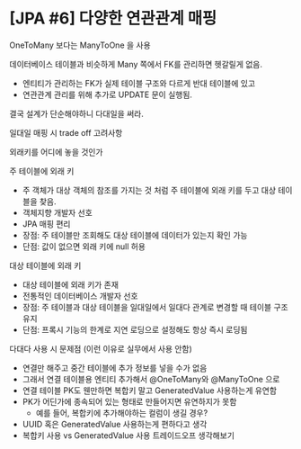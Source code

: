 # [JPA #6] 다양한 연관관계 매핑

OneToMany 보다는 ManyToOne 을 사용

데이터베이스 테이블과 비슷하게 Many 쪽에서 FK를 관리하면 헷갈릴게 없음.

- 엔티티가 관리하는 FK가 실제 테이블 구조와 다르게 반대 테이블에 있고
- 연관관계 관리를 위해 추가로 UPDATE 문이 실행됨.

결국 설계가 단순해야하니 다대일을 써라.

일대일 매핑 시 trade off 고려사항

외래키를 어디에 놓을 것인가

주 테이블에 외래 키

- 주 객체가 대상 객체의 참조를 가지는 것 처럼 주 테이블에 외래 키를 두고 대상 테이블을 찾음.
- 객체지향 개발자 선호
- JPA 매핑 편리
- 장점: 주 테이블만 조회해도 대상 테이블에 데이터가 있는지 확인 가능
- 단점: 값이 없으면 외래 키에 null 허용

대상 테이블에 외래 키

- 대상 테이블에 외래 키가 존재
- 전통적인 데이터베이스 개발자 선호
- 장점: 주 테이블과 대상 테이블을 일대일에서 일대다 관계로 변경할 때 테이블 구조 유지
- 단점: 프록시 기능의 한계로 지연 로딩으로 설정해도 항상 즉시 로딩됨

다대다 사용 시 문제점 (이런 이유로 실무에서 사용 안함)

- 연결만 해주고 중간 테이블에 추가 정보를 넣을 수가 없음
- 그래서 연결 테이블용 엔티티 추가해서 @OneToMany와 @ManyToOne 으로
- 연결 테이블 PK도 웬만하면 복합키 말고 GeneratedValue 사용하는게 유연함
- PK가 어딘가에 종속되어 있는 형태로 만들어지면 유연하지가 못함
  - 예를 들어, 복합키에 추가해야하는 컬럼이 생길 경우?
- UUID 혹은 GeneratedValue 사용하는게 편하다고 생각
- 복합키 사용 vs GeneratedValue 사용 트레이드오프 생각해보기
